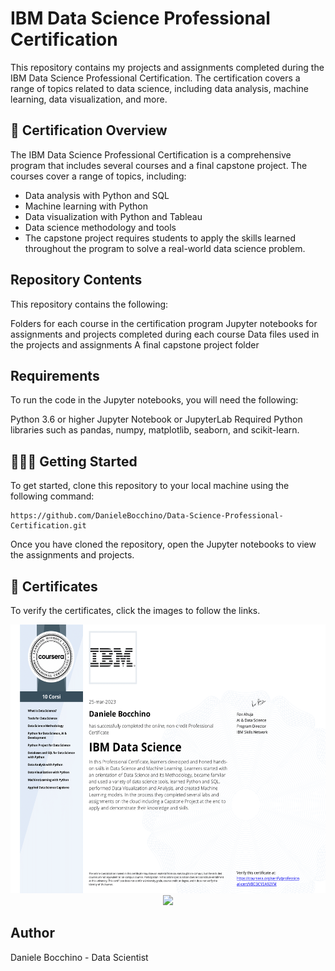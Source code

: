 # IBM Data Science Professional Certification
This repository contains my projects and assignments completed during the IBM Data Science Professional Certification. The certification covers a range of topics related to data science, including data analysis, machine learning, data visualization, and more.

##  📑 Certification Overview
The IBM Data Science Professional Certification is a comprehensive program that includes several courses and a final capstone project. The courses cover a range of topics, including:

- Data analysis with Python and SQL
- Machine learning with Python
- Data visualization with Python and Tableau
- Data science methodology and tools
- The capstone project requires students to apply the skills learned throughout the program to solve a real-world data science problem.

## Repository Contents
This repository contains the following:

Folders for each course in the certification program
Jupyter notebooks for assignments and projects completed during each course
Data files used in the projects and assignments
A final capstone project folder

## Requirements
To run the code in the Jupyter notebooks, you will need the following:

Python 3.6 or higher
Jupyter Notebook or JupyterLab
Required Python libraries such as pandas, numpy, matplotlib, seaborn, and scikit-learn.

## 🧑🏻‍💻 Getting Started
To get started, clone this repository to your local machine using the following command:

```
https://github.com/DanieleBocchino/Data-Science-Professional-Certification.git
```

Once you have cloned the repository, open the Jupyter notebooks to view the assignments and projects.

## 🏅 Certificates 
To verify the certificates, click the images to follow the links.

<p align="middle">
  <a href="https://coursera.org/share/d4afc9a5c820bc63bc63816c72aad890"><img src="https://github.com/DanieleBocchino/IBM-Data-Science/blob/master/Certifications/certification.png?raw=true" height="430"></a>
  <a href="https://www.credly.com/badges/b724b6d1-dc57-43a3-b329-f5a1fb079471/public_url"><img src="https://images.credly.com/size/680x680/images/b47e9b58-7f54-4981-b156-5e7d354c8215/Professional_Certificate_-_Data_Science.png?raw=true" height="430"></a>
</p>


## Author
Daniele Bocchino - Data Scientist
